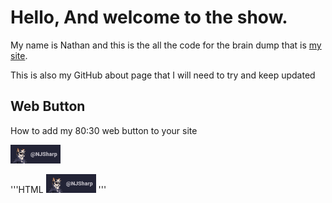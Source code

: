 # Hello, And welcome to the show.

My name is Nathan and this is the all the code for the brain dump that is <a href="https://njsharp.uk/">my site</a>.

This is also my GitHub about page that I will need to try and keep updated

## Web Button

How to add my 80:30 web button to your site

<a href="https://njsharp.uk/" target="blank_"><img height="30" width="80" src="/button.png"></a>

'''HTML
    <a href="https://njsharp.uk/" target="blank_"><img height="30" width="80" src="/button.png"></a>
'''